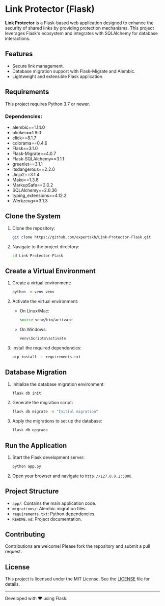 
# Link Protector (Flask)

**Link Protector** is a Flask-based web application designed to enhance the security of shared links by providing protection mechanisms. This project leverages Flask's ecosystem and integrates with SQLAlchemy for database interactions.

## Features
- Secure link management.
- Database migration support with Flask-Migrate and Alembic.
- Lightweight and extensible Flask application.

## Requirements
This project requires Python 3.7 or newer.

### Dependencies:
- alembic==1.14.0
- blinker==1.9.0
- click==8.1.7
- colorama==0.4.6
- Flask==3.1.0
- Flask-Migrate==4.0.7
- Flask-SQLAlchemy==3.1.1
- greenlet==3.1.1
- itsdangerous==2.2.0
- Jinja2==3.1.4
- Mako==1.3.6
- MarkupSafe==3.0.2
- SQLAlchemy==2.0.36
- typing_extensions==4.12.2
- Werkzeug==3.1.3

## Clone the System

1. Clone the repository:
   ```bash
   git clone https://github.com/expertskb/Link-Protector-Flask.git
   ```

2. Navigate to the project directory:
   ```bash
   cd Link-Protector-Flask
   ```

## Create a Virtual Environment

1. Create a virtual environment:
   ```bash
   python -m venv venv
   ```

2. Activate the virtual environment:
   - On Linux/Mac:
     ```bash
     source venv/bin/activate
     ```
   - On Windows:
     ```bash
     venv\Scripts\activate
     ```

3. Install the required dependencies:
   ```bash
   pip install -r requirements.txt
   ```

## Database Migration

1. Initialize the database migration environment:
   ```bash
   flask db init
   ```

2. Generate the migration script:
   ```bash
   flask db migrate -m "Initial migration"
   ```

3. Apply the migrations to set up the database:
   ```bash
   flask db upgrade
   ```

## Run the Application

1. Start the Flask development server:
   ```bash
   python app.py
   ```

2. Open your browser and navigate to `http://127.0.0.1:5000`.

## Project Structure
- `app/`: Contains the main application code.
- `migrations/`: Alembic migration files.
- `requirements.txt`: Python dependencies.
- `README.md`: Project documentation.

## Contributing
Contributions are welcome! Please fork the repository and submit a pull request.

## License
This project is licensed under the MIT License. See the [LICENSE](LICENSE) file for details.

---

Developed with ❤️ using Flask.
```
